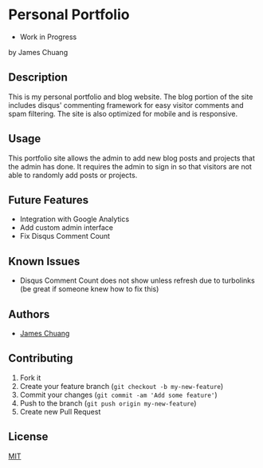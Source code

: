 # Personal Portfolio

* Work in Progress

by James Chuang

## Description

This is my personal portfolio and blog website. The blog portion of the site includes disqus' commenting framework for easy visitor comments and spam filtering. The site is also optimized for mobile and is responsive.

## Usage

This portfolio site allows the admin to add new blog posts and projects that the admin has done. It requires the admin to sign in so that visitors are not able to randomly add posts or projects.

## Future Features

* Integration with Google Analytics
* Add custom admin interface
* Fix Disqus Comment Count

## Known Issues

* Disqus Comment Count does not show unless refresh due to turbolinks (be great if someone knew how to fix this)

## Authors

* [James Chuang](https://github.com/hiddensanctum)

## Contributing

1. Fork it
2. Create your feature branch (`git checkout -b my-new-feature`)
3. Commit your changes (`git commit -am 'Add some feature'`)
4. Push to the branch (`git push origin my-new-feature`)
5. Create new Pull Request

## License

[MIT][2]

[2]: http://opensource.org/licenses/MIT
